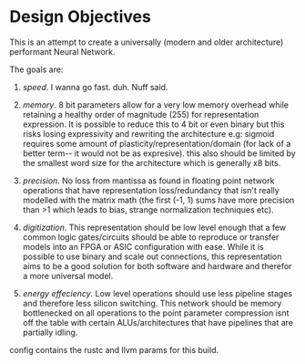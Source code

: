 # Design Objectives

This is an attempt to create a universally (modern and older architecture)
performant Neural Network. 

The goals are:

1. *speed*. I wanna go fast. duh. Nuff said.

2. *memory*. 8 bit parameters allow for a very low 
 memory overhead while retaining a healthy order of magnitude (255) for 
 representation expression. 
 It is possible to reduce this to 4 bit or even binary but this risks losing 
 expressivity and rewriting the architecture e.g: sigmoid requires some amount 
 of plasticity/representation/domain (for lack of a better term-- it would not be as expresive).
 this also should be limited by the smallest word size for the architecture which is generally x8 bits.

3. *precision*. No loss from mantissa as found in floating point network operations that have 
 representation loss/redundancy that isn't really modelled with the matrix math
 (the first (-1, 1) sums have more precision than >1 which leads to bias, strange normalization 
 techniques etc).

4. *digitization*. This representation should be low level enough that a 
 few common logic gates/circuits should be able to reproduce or transfer 
 models into an FPGA or ASIC configuration with ease. While it is possible to use binary and
 scale out connections, this representation aims to be a good solution for both software and 
 hardware and therefor a more universal model.

5. *energy effeciency*. Low level operations should use less pipeline stages and therefore less silicon switching. 
 This network should be memory bottlenecked on all operations to the point parameter compression isnt off the 
 table with certain ALUs/architectures that have pipelines that are partially idling. 


config contains the rustc and llvm params for this build.
